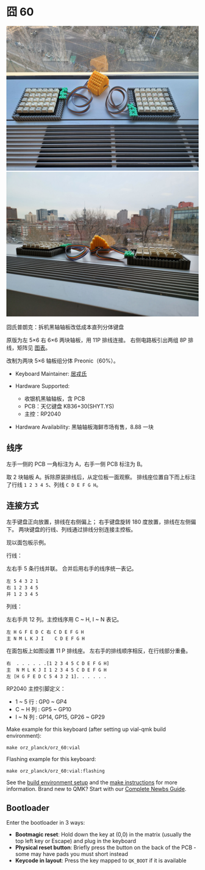 # 囧 60

![囧 60](../images/orz_60.jpg)
![囧 60 正视图](../images/orz_60_front_view.jpg)

囧氏普朗克：拆机黑轴轴板改低成本直列分体键盘

原版为左 5×6 右 6×6 两块轴板，用 11P 排线连接。
右侧电路板引出两组 8P 排线，矩阵见 [图表](../orz_planck_matrix.pdf)。

改制为两块 5×6 轴板组分体 Preonic（60%）。

* Keyboard Maintainer: [居戎氏](https://github.com/lotem)
* Hardware Supported:
  - 收银机黑轴轴板，含 PCB
  - PCB：天亿键盘 KB36+30(SHYT.YS)
  - 主控：RP2040
  
* Hardware Availability: 黑轴轴板海鲜市场有售，8.88 一块

## 线序

左手一侧的 PCB 一角标注为 A，右手一侧 PCB 标注为 B。

取 2 块轴板 A。拆除原装排线后，从定位板一面观察。
排线座位置自下而上标注了行线 `1 2 3 4 5`、列线 `C D E F G H`。

## 连接方式

左手键盘正向放置，排线在右侧偏上；
右手键盘旋转 180 度放置，排线在左侧偏下。
两块键盘的行线、列线通过排线分别连接主控板。

现以面包板示例。

行线：

左右手 5 条行线并联。
合并后用右手的线序统一表记。

    左 5 4 3 2 1
    右 1 2 3 4 5
    并 1 2 3 4 5

列线：

左右手共 12 列。主控线序用 C ~ H, I ~ N 表记。

    左 H G F E D C 右 C D E F G H
    主 N M L K J I    C D E F G H

在面包板上如图设置 11 P 排线座。
左右手的排线顺序相反，在行线部分重叠。

    右  . . . . . .[1 2 3 4 5 C D E F G H]
    主  N M L K J I 1 2 3 4 5 C D E F G H
    左 [H G F E D C 5 4 3 2 1]. . . . . .

RP2040 主控引脚定义：

 - 1 ~ 5 行 : GP0 ~ GP4
 - C ~ H 列 : GP5 ~ GP10
 - I ~ N 列 : GP14, GP15, GP26 ~ GP29

Make example for this keyboard (after setting up vial-qmk build environment):

    make orz_planck/orz_60:vial

Flashing example for this keyboard:

    make orz_planck/orz_60:vial:flashing



See the [build environment setup](https://docs.qmk.fm/#/getting_started_build_tools) and the [make instructions](https://docs.qmk.fm/#/getting_started_make_guide) for more information. Brand new to QMK? Start with our [Complete Newbs Guide](https://docs.qmk.fm/#/newbs).

## Bootloader

Enter the bootloader in 3 ways:

* **Bootmagic reset**: Hold down the key at (0,0) in the matrix (usually the top left key or Escape) and plug in the keyboard
* **Physical reset button**: Briefly press the button on the back of the PCB - some may have pads you must short instead
* **Keycode in layout**: Press the key mapped to `QK_BOOT` if it is available
